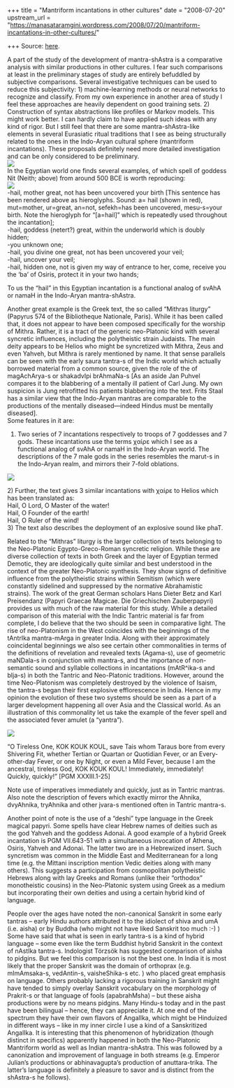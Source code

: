 +++
title = "Mantriform incantations in other cultures"
date = "2008-07-20"
upstream_url = "https://manasataramgini.wordpress.com/2008/07/20/mantriform-incantations-in-other-cultures/"

+++
Source: [here](https://manasataramgini.wordpress.com/2008/07/20/mantriform-incantations-in-other-cultures/).

A part of the study of the development of mantra-shAstra is a
comparative analysis with similar productions in other cultures. I fear
such comparisons at least in the preliminary stages of study are
entirely befuddled by subjective comparisons. Several investigative
techniques can be used to reduce this subjectivity: 1) machine-learning
methods or neural networks to recognize and classify. From my own
experience in another area of study I feel these approaches are heavily
dependent on good training sets. 2) Construction of syntax abstractions
like profiles or Markov models. This might work better. I can hardly
claim to have applied such ideas with any kind of rigor. But I still
feel that there are some mantra-shAstra-like elements in several
Eurasiatic ritual traditions that I see as being structurally related to
the ones in the Indo-Aryan cultural sphere (mantriform incantations).
These proposals definitely need more detailed investigation and can be
only considered to be preliminary.  
[![](https://manasataramgini.files.wordpress.com/2008/07/nit.jpg?w=205&h=300)](https://manasataramgini.files.wordpress.com/2008/07/nit.jpg)  
In the Egyptian world one finds several examples, of which spell of
goddess Nit (Neith; above) from around 500 BCE is worth reproducing:  
[![](https://manasataramgini.files.wordpress.com/2008/07/neith_glyph.gif?w=300&h=30)](https://manasataramgini.files.wordpress.com/2008/07/neith_glyph.gif)  
-hail, mother great, not has been uncovered your birth \[This sentence
has been rendered above as hieroglyphs. Sound: a= hail (shown in red),
mut=mother, ur=great, an=not, sefekh=has been uncovered, mesu-s=your
birth. Note the hieroglyph for “\[a=hail\]” which is repeatedly used
throughout the incantation\];  
-hail, goddess (netert?) great, within the underworld which is doubly
hidden;  
-you unknown one;  
-hail, you divine one great, not has been uncovered your veil;  
-hail, uncover your veil;  
-hail, hidden one, not is given my way of entrance to her, come, receive
you the ‘ba’ of Osiris, protect it in your two hands;

To us the “hail” in this Egyptian incantation is a functional analog of
svAhA or namaH in the Indo-Aryan mantra-shAstra.

Another great example is the Greek text, the so called “Mithras liturgy”
(Papyrus 574 of the Bibliotheque Nationale, Paris). While it has been
called that, it does not appear to have been composed specifically for
the worship of Mithra. Rather, it is a tract of the generic neo-Platonic
kind with several syncretic influences, including the polytheistic
strain Judaists. The main deity appears to be Helios who might be
syncretized with Mithra, Zeus and even Yahveh, but Mithra is rarely
mentioned by name. It that sense parallels can be seen with the early
saura tantra-s of the Indic world which actually borrowed material from
a common source, given the role of the of magAchArya-s or shakadvIpi
brAhmaNa-s \[As an aside Jan Puhvel compares it to the blabbering of a
mentally ill patient of Carl Jung. My own suspicion is Jung retrofitted
his patients blabbering into the text. Frits Staal has a similar view
that the Indo-Aryan mantras are comparable to the productions of the
mentally diseased—indeed Hindus must be mentally diseased\].  
Some features in it are:  
1) Two series of 7 incantations respectively to troops of 7 goddesses
and 7 gods. These incantations use the terms χαίρε which I see as a
functional analog of svAhA or namaH in the Indo-Aryan world. The
descriptions of the 7 male gods in the series resembles the marut-s in
the Indo-Aryan realm, and mirrors their 7-fold oblations.

[![](https://i1.wp.com/farm4.static.flickr.com/3082/2685819651_4c3351812c_o.jpg)](http://farm4.static.flickr.com/3082/2685819651_4c3351812c_o.jpg)

2\) Further, the text gives 3 similar incantations with χαίρε to Helios
which has been translated as:  
Hail, O Lord, O Master of the water!  
Hail, O Founder of the earth!  
Hail, O Ruler of the wind!  
3) The text also describes the deployment of an explosive sound like
phaT.

Related to the “Mithras” liturgy is the larger collection of texts
belonging to the Neo-Platonic Egypto-Greco-Roman syncretic religion.
While these are diverse collection of texts in both Greek and the layer
of Egyptian termed Demotic, they are ideologically quite similar and
best understood in the context of the greater Neo-Platonic synthesis.
They show signs of definitive influence from the polytheistic strains
within Semitism (which were constantly sidelined and suppressed by the
normative Abrahamistic strains). The work of the great German scholars
Hans Dieter Betz and Karl Preisendanz (Papyri Graecae Magicae. Die
Griechischen Zauberpapyri) provides us with much of the raw material for
this study. While a detailed comparison of this material with the Indic
Tantric material is far from complete, I do believe that the two should
be seen in comparative light. The rise of neo-Platonism in the West
coincides with the beginnings of the tAntrIka mantra-mArga in greater
India. Along with their approximately coincidental beginnings we also
see certain other commonalities in terms of the definitions of
revelation and revealed texts (Agama-s), use of geometric maNDala-s in
conjunction with mantra-s, and the importance of non-semantic sound and
syllable collections in incantations (mAtR^ika-s and bIja-s) in both the
Tantric and Neo-Platonic traditions. However, around the time
Neo-Platonism was completely destroyed by the violence of Isaism, the
tantra-s began their first explosive efflorescence in India. Hence in my
opinion the evolution of these two systems should be seen as a part of a
larger development happening all over Asia and the Classical world. As
an illustration of this commonality let us take the example of the fever
spell and the associated fever amulet (a “yantra”).

[![](https://manasataramgini.files.wordpress.com/2008/07/neoplatonic_jvara.jpg?w=300&h=260)](https://manasataramgini.files.wordpress.com/2008/07/neoplatonic_jvara.jpg)

“O Tireless One, KOK KOUK KOUL, save Tais whom Taraus bore from every
Shivering Fit, whether Tertian or Quartan or Quotidian Fever, or an
Every-other-day Fever, or one by Night, or even a Mild Fever, because I
am the ancestral, tireless God, KOK KOUK KOUL! Immediately, immediately!
Quickly, quickly!” \[PGM XXXIII.1-25\]

Note use of imperatives immediately and quickly, just as in Tantric
mantras. Also note the description of fevers which exactly mirror the
Ahnika, dvyAhnika, tryAhnika and other jvara-s mentioned often in
Tantric mantra-s.

Another point of note is the use of a “deshi” type language in the Greek
magical papyri. Some spells have clear Hebrew names of deities such as
the god Yahveh and the goddess Adonai. A good example of a hybrid Greek
incantation is PGM VII.643-51 with a simultaneous invocation of Athena,
Osiris, Yahveh and Adonai. The latter two are in a Hebrewized insert.
Such syncretism was common in the Middle East and Mediterranean for a
long time (e.g. the Mittani inscription mention Vedic deities along with
many others). This suggests a participation from cosmopolitan
polytheistic Hebrews along with lay Greeks and Romans (unlike their
“orthodox” monotheistic cousins) in the Neo-Platonic system using Greek
as a medium but incorporating their own deities and using a certain
hybrid kind of language.

People over the ages have noted the non-canonical Sanskrit in some early
tantras – early Hindu authors attributed it to the idiolect of shiva and
umA (i.e. aisha) or by Buddha (who might not have liked Sanskrit too
much :-) ) Some have said that what is seen in early tantra-s is a kind
of hybrid language – some even like the term Buddhist hybrid Sanskrit in
the context of nAstIka tantra-s. Indologist Törzsök has suggested
comparison of aisha to pidgins. But we feel this comparison is not the
best one. In India it is most likely that the proper Sanskrit was the
domain of orthoprax (e.g. mImAmsaka-s, vedAntin-s, vaisheShika-s etc. )
who placed great emphasis on language. Others probably lacking a
rigorous training in Sanskrit might have tended to simply overlay
Sanskrit vocabulary on the morphology of Prakrit-s or that language of
fools (apabrahMsha) – but these aisha productions were by no means
pidgins. Many Hindu-s today and in the past have been bilingual – hence,
they can appreciate it. At one end of the spectrum they have their own
flavors of AngalIka, which might be Hinduized in different ways – like
in my inner circle I use a kind of a Sanskritized AngalIka. It is
interesting that this phenomenon of hybridization (though distinct in
specifics) apparently happened in both the Neo-Platonic Mantriform world
as well as Indian mantra-shAstra. This was followed by a canonization
and improvement of language in both streams (e.g. Emperor Julian’s
productions or abhinavagupta’s production of anuttara-trika. The
latter’s language is definitely a pleasure to savor and is distinct from
the shAstra-s he follows).

